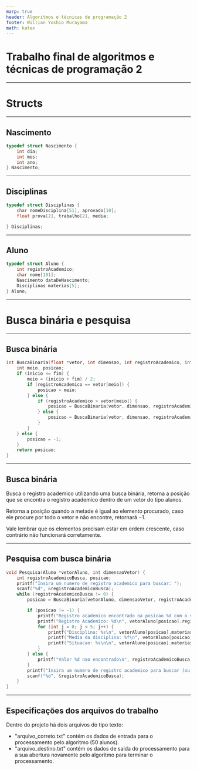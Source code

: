 ```yaml
---
marp: true
header: Algoritmos e técnicas de programação 2
footer: Willian Yoshio Murayama
math: katex
---
```


# Trabalho final de algoritmos e técnicas de programação 2

---

# Structs

---

## Nascimento

```c
typedef struct Nascimento {
    int dia;
    int mes;
    int ano;
} Nascimento;

```

---

## Disciplinas

```c
typedef struct Disciplinas {
    char nomeDisciplina[51], aprovado[10];
    float prova[2], trabalho[2], media;

} Disciplinas;
```

---

## Aluno

```c
typedef struct Aluno {
    int registroAcademico;
    char nome[101];
    Nascimento dataDeNascimento;
    Disciplinas materias[5];
} Aluno;
```

---

# Busca binária e pesquisa
---
## Busca binária

```c
int BuscaBinaria(float *vetor, int dimensao, int registroAcademico, int inicio, int fim) {
    int meio, posicao;
    if (inicio <= fim) {
        meio = (inicio + fim) / 2;
        if (registroAcademico == vetor[meio]) {
            posicao = meio;
        } else {
            if (registroAcademico > vetor[meio]) {
                posicao = BuscaBinaria(vetor, dimensao, registroAcademico, meio + 1, fim);
            } else {
                posicao = BuscaBinaria(vetor, dimensao, registroAcademico, inicio, meio - 1);
            }
        }
    } else {
        posicao = -1;
    }
    return posicao;
}
```
<!-- Executa até acabar todos os elementos possiveis do vetor -->

---

## Busca binária 

Busca o registro academico utilizando uma busca binária, retorna a posição que se encontra o registro academico dentro de um vetor do tipo alunos.

Retorna a posição quando a metade é igual ao elemento procurado, caso ele procure por todo o vetor e não encontre, retornará $-1$.

Vale lembrar que os elementos precisam estar em ordem crescente, caso contrário não funcionará corretamente.
<!-- Realiza a busca por metades dos vetores -->
---

## Pesquisa com busca binária

```c
void Pesquisa(Aluno *vetorAluno, int dimensaoVetor) {
    int registroAcademicoBusca, posicao;
    printf("Insira um numero de registro academico para buscar: ");
    scanf("%d", &registroAcademicoBusca);
    while (registroAcademicoBusca != 0) {
        posicao = BuscaBinaria(vetorAluno, dimensaoVetor, registroAcademicoBusca, 0, dimensaoVetor - 1);

        if (posicao != -1) {
            printf("Registro academico encontrado na posicao %d com o valor %d \n", posicao, registroAcademicoBusca);
            printf("Registro Academico: %d\n", vetorAluno[posicao].registroAcademico);
            for (int j = 0; j < 5; j++) {
                printf("Disciplina: %s\n", vetorAluno[posicao].materias[j].nomeDisciplina);
                printf("Media da disciplina: %f\n", vetorAluno[posicao].materias[j].media);
                printf("Situacao: %s\n\n", vetorAluno[posicao].materias[j].aprovado);
            }
        } else {
            printf("Valor %d nao encontrado\n", registroAcademicoBusca);
        }
        printf("Insira um numero de registro academico para buscar (ou 0 para encerrar): ");
        scanf("%d", &registroAcademicoBusca);
    }
}
```

---
## Especificações dos arquivos do trabalho

Dentro do projeto há dois arquivos do tipo texto:
- "arquivo_correto.txt" contém os dados de entrada para o processamento pelo algoritmo (50 alunos).
- "arquivo_destino.txt" contém os dados de saída do processamento para a sua abertura novamente pelo algoritmo para terminar o processamento.

<!-- Explicar o porque possui dois arquivos -->